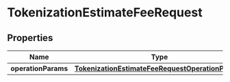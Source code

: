

# TokenizationEstimateFeeRequest


## Properties

| Name | Type | Description | Notes |
|------------ | ------------- | ------------- | -------------|
|**operationParams** | [**TokenizationEstimateFeeRequestOperationParams**](TokenizationEstimateFeeRequestOperationParams.md) |  |  |




